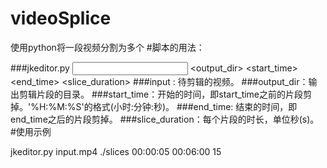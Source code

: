 # videoSplice
使用python将一段视频分割为多个
#脚本的用法：

###jkeditor.py <input> <output_dir> <start_time> <end_time> <slice_duration>
###input : 待剪辑的视频。
###output_dir：输出剪辑片段的目录。
###start_time：开始的时间，即start_time之前的片段剪掉。'%H:%M:%S'的格式(小时:分钟:秒)。
###end_time: 结束的时间，即end_time之后的片段剪掉。
###slice_duration：每个片段的时长，单位秒(s)。
#使用示例

jkeditor.py input.mp4 ./slices 00:00:05 00:06:00 15

